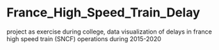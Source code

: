 # France_High_Speed_Train_Delay
project as exercise during college, data visualization of delays in france high speed train (SNCF) operations during 2015-2020
